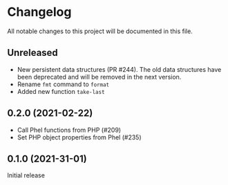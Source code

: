 # Changelog
All notable changes to this project will be documented in this file.

## Unreleased

* New persistent data structures (PR #244). The old data structures have been deprecated and will be removed in the next version.
* Rename `fmt` command to `format`
* Added new function `take-last`

## 0.2.0 (2021-02-22)

* Call Phel functions from PHP (#209)
* Set PHP object properties from Phel (#235)

## 0.1.0 (2021-31-01)
Initial release
